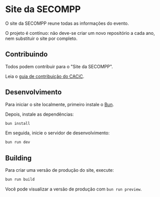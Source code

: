 # Site da SECOMPP

O site da SECOMPP reune todas as informações do evento.

O projeto é contínuo: não deve-se criar um novo repositório a cada ano, nem substituir o site por completo.

## Contribuindo

Todos podem contribuir para o "Site da SECOMPP".

Leia o [guia de contribuição do CACiC](https://github.com/cacic-fct/.github/blob/main/Contributing.md).

## Desenvolvimento

Para iniciar o site localmente, primeiro instale o [Bun](https://bun.sh/).

Depois, instale as dependências:

```bash
bun install
```

Em seguida, inicie o servidor de desenvolvimento:

```bash
bun run dev
```

## Building

Para criar uma versão de produção do site, execute:

```bash
bun run build
```

Você pode visualizar a versão de produção com `bun run preview`.

